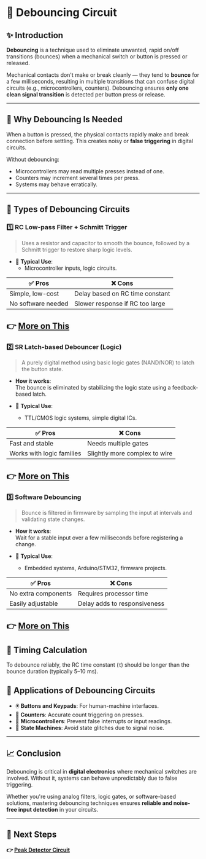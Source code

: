 # 🔄 Debouncing Circuit

## ✨ Introduction

**Debouncing** is a technique used to eliminate unwanted, rapid on/off transitions (bounces) when a mechanical switch or button is pressed or released.

Mechanical contacts don't make or break cleanly — they tend to **bounce** for a few milliseconds, resulting in multiple transitions that can confuse digital circuits (e.g., microcontrollers, counters). Debouncing ensures **only one clean signal transition** is detected per button press or release.

---

## 🔹 Why Debouncing Is Needed

When a button is pressed, the physical contacts rapidly make and break connection before settling. This creates noisy or **false triggering** in digital circuits.

Without debouncing:

- Microcontrollers may read multiple presses instead of one.
- Counters may increment several times per press.
- Systems may behave erratically.


---

## 🔹 Types of Debouncing Circuits

### 1️⃣ **RC Low-pass Filter + Schmitt Trigger**

> Uses a resistor and capacitor to smooth the bounce, followed by a Schmitt trigger to restore sharp logic levels.

- 🧭 **Typical Use**:
  - Microcontroller inputs, logic circuits.

| ✅ Pros                   | ❌ Cons                        |
|--------------------------|-------------------------------|
| Simple, low-cost         | Delay based on RC time constant |
| No software needed       | Slower response if RC too large |

**👉 [More on This](https://www.eejournal.com/article/ultimate-guide-to-switch-debounce-part-4/)**  
---

### 2️⃣ **SR Latch-based Debouncer (Logic)**

> A purely digital method using basic logic gates (NAND/NOR) to latch the button state.

- **How it works**:  
  The bounce is eliminated by stabilizing the logic state using a feedback-based latch.

- 🧭 **Typical Use**:
  - TTL/CMOS logic systems, simple digital ICs.

| ✅ Pros            | ❌ Cons              |
|-------------------|---------------------|
| Fast and stable   | Needs multiple gates |
| Works with logic families | Slightly more complex to wire |

**👉 [More on This](https://www.eeweb.com/spdt-switch-debouncing-with-an-sr-latch/)**  
---

### 3️⃣ **Software Debouncing**

> Bounce is filtered in firmware by sampling the input at intervals and validating state changes.

- **How it works**:  
  Wait for a stable input over a few milliseconds before registering a change.

- 🧭 **Typical Use**:
  - Embedded systems, Arduino/STM32, firmware projects.

| ✅ Pros                | ❌ Cons                  |
|------------------------|-------------------------|
| No extra components    | Requires processor time |
| Easily adjustable      | Delay adds to responsiveness |

**👉 [More on This](https://digilent.com/reference/learn/microprocessor/tutorials/debouncing-via-software/start?srsltid=AfmBOoo2aa53MIdHati2Botw5wSjDanLiIlwILLHjgtZtEG9oj6AX96y)**  
---


## 🔹 Timing Calculation

To debounce reliably, the RC time constant (τ) should be longer than the bounce duration (typically 5–10 ms).



## 🔹 Applications of Debouncing Circuits

- 🖲️ **Buttons and Keypads**: For human-machine interfaces.
- 🔢 **Counters**: Accurate count triggering on presses.
- 🧠 **Microcontrollers**: Prevent false interrupts or input readings.
- 🏁 **State Machines**: Avoid state glitches due to signal noise.

---

## 📈 Conclusion

Debouncing is critical in **digital electronics** where mechanical switches are involved. Without it, systems can behave unpredictably due to false triggering.

Whether you're using analog filters, logic gates, or software-based solutions, mastering debouncing techniques ensures **reliable and noise-free input detection** in your circuits.

---

## 🔹 Next Steps
**👉 [Peak Detector Circuit](../Peak_Detector)**  

